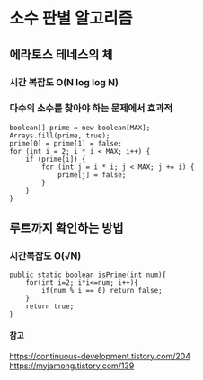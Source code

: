 
# 소수 판별 알고리즘

## 에라토스 테네스의 체
### 시간 복잡도 O(N log log N)
### 다수의 소수를 찾아야 하는 문제에서 효과적
    boolean[] prime = new boolean[MAX];
    Arrays.fill(prime, true);
    prime[0] = prime[1] = false;
    for (int i = 2; i * i < MAX; i++) {
        if (prime[i]) {
            for (int j = i * i; j < MAX; j += i) {
                prime[j] = false;
            }
        }
    }

## 루트까지 확인하는 방법
### 시간복잡도 O(√N)
    public static boolean isPrime(int num){
        for(int i=2; i*i<=num; i++){
            if(num % i == 0) return false;
        }
        return true;
    }

#### 참고
https://continuous-development.tistory.com/204
https://myjamong.tistory.com/139